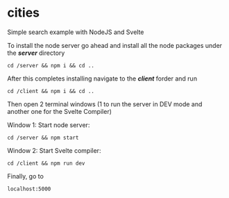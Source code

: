 
# cities

Simple search example with NodeJS and Svelte

To install the node server go ahead and install all the node packages under the ***server*** directory

````
cd /server && npm i && cd ..
````

After this completes installing navigate to the ***client*** forder and run 
````
cd /client && npm i && cd ..
`````

Then open 2 terminal windows (1 to run the server in DEV mode and another one for the Svelte Compiler)

Window 1: Start node server:

`````
cd /server && npm start
`````

Window 2: Start Svelte compiler:

`````
cd /client && npm run dev
`````

Finally, go to 

``````
localhost:5000
